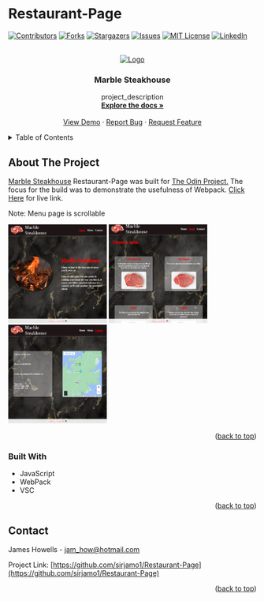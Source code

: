 # Restaurant-Page
<!-- Improved compatibility of back to top link: See: https://github.com/othneildrew/Best-README-Template/pull/73 -->
<a name="readme-top"></a>
<!--
*** Thanks for checking out the Best-README-Template. If you have a suggestion
*** that would make this better, please fork the repo and create a pull request
*** or simply open an issue with the tag "enhancement".
*** Don't forget to give the project a star!
*** Thanks again! Now go create something AMAZING! :D
-->



<!-- PROJECT SHIELDS -->
<!--
*** I'm using markdown "reference style" links for readability.
*** Reference links are enclosed in brackets [ ] instead of parentheses ( ).
*** See the bottom of this document for the declaration of the reference variables
*** for contributors-url, forks-url, etc. This is an optional, concise syntax you may use.
*** https://www.markdownguide.org/basic-syntax/#reference-style-links
-->
[![Contributors][contributors-shield]][contributors-url]
[![Forks][forks-shield]][forks-url]
[![Stargazers][stars-shield]][stars-url]
[![Issues][issues-shield]][issues-url]
[![MIT License][license-shield]][license-url]
[![LinkedIn][linkedin-shield]][linkedin-url]



<!-- PROJECT LOGO -->
<br />
<div align="center">
  <a href="https://github.com/sirjamo1/Restaurant-Page">
    <img src="src/assets/images/steak-transparent.png" alt="Logo" width="80" height="80">
  </a>

<h3 align="center">Marble Steakhouse</h3>

  <p align="center">
    project_description
    <br />
    <a href="https://github.com/sirjamo1/Restaurant-Page"><strong>Explore the docs »</strong></a>
    <br />
    <br />
    <a href="https://github.com/sirjamo1/Restaurant-Page">View Demo</a>
    ·
    <a href="https://github.com/sirjamo1/Restaurant-Page/issues">Report Bug</a>
    ·
    <a href="https://github.com/sirjamo1/Restaurant-Page/issues">Request Feature</a>
  </p>
</div>



<!-- TABLE OF CONTENTS -->
<details>
  <summary>Table of Contents</summary>
  <ol>
    <li>
      <a href="#about-the-project">About The Project</a>
      <ul>
        <li><a href="#built-with">Built With</a></li>
      </ul>
    </li>
    <li>
      <a href="#getting-started">Getting Started</a>
      <ul>
        <li><a href="#prerequisites">Prerequisites</a></li>
        <li><a href="#installation">Installation</a></li>
      </ul>
    </li>
    <li><a href="#usage">Usage</a></li>
    <li><a href="#roadmap">Roadmap</a></li>
    <li><a href="#contributing">Contributing</a></li>
    <li><a href="#license">License</a></li>
    <li><a href="#contact">Contact</a></li>
    <li><a href="#acknowledgments">Acknowledgments</a></li>
  </ol>
</details>



<!-- ABOUT THE PROJECT -->
## About The Project

<a href="https://www.theodinproject.com/lessons/node-path-javascript-restaurant-page">Marble Steakhouse</a> Restaurant-Page was built for <a href="https://www.theodinproject.com/lessons/node-path-javascript-restaurant-page">The Odin Project.</a> The focus for the build was to demonstrate the usefulness of Webpack.
<a href=" https://sirjamo1.github.io/Restaurant-Page/">Click Here</a> for live link. 

Note: Menu page is scrollable


<img src="src/screenShots/home-screenshot.png" alt="screenshot" width="200" height="200">
<img src="src/screenShots/menu-screenshot.png" alt="screenshot" width="200" height="200">
<img src="src/screenShots/contact-screenshot.png" alt="screenshot" width="200" height="200">

<p align="right">(<a href="#readme-top">back to top</a>)</p>



### Built With

* JavaScript
* WebPack
* VSC


<p align="right">(<a href="#readme-top">back to top</a>)</p>





<!-- CONTACT -->
## Contact

James Howells - jam_how@hotmail.com 

Project Link: [https://github.com/sirjamo1/Restaurant-Page](https://github.com/sirjamo1/Restaurant-Page)

<p align="right">(<a href="#readme-top">back to top</a>)</p>



<!-- MARKDOWN LINKS & IMAGES -->
<!-- https://www.markdownguide.org/basic-syntax/#reference-style-links -->
[contributors-shield]: https://img.shields.io/github/contributors/sirjamo1/Restaurant-Page.svg?style=for-the-badge
[contributors-url]: https://github.com/sirjamo1/Restaurant-Page/graphs/contributors
[forks-shield]: https://img.shields.io/github/forks/sirjamo1/Restaurant-Page.svg?style=for-the-badge
[forks-url]: https://github.com/sirjamo1/Restaurant-Page/network/members
[stars-shield]: https://img.shields.io/github/stars/sirjamo1/Restaurant-Page.svg?style=for-the-badge
[stars-url]: https://github.com/sirjamo1/Restaurant-Page/stargazers
[issues-shield]: https://img.shields.io/github/issues/sirjamo1/Restaurant-Page.svg?style=for-the-badge
[issues-url]: https://github.com/sirjamo1/Restaurant-Page/issues
[license-shield]: https://img.shields.io/github/license/sirjamo1/Restaurant-Page.svg?style=for-the-badge
[license-url]: https://github.com/sirjamo1/Restaurant-Page/blob/master/LICENSE.txt
[linkedin-shield]: https://img.shields.io/badge/-LinkedIn-black.svg?style=for-the-badge&logo=linkedin&colorB=555
[linkedin-url]: https://linkedin.com/in/linkedin_username
[product-screenshot]: images/screenshot.png
[Next.js]: https://img.shields.io/badge/next.js-000000?style=for-the-badge&logo=nextdotjs&logoColor=white
[Next-url]: https://nextjs.org/
[React.js]: https://img.shields.io/badge/React-20232A?style=for-the-badge&logo=react&logoColor=61DAFB
[React-url]: https://reactjs.org/
[Vue.js]: https://img.shields.io/badge/Vue.js-35495E?style=for-the-badge&logo=vuedotjs&logoColor=4FC08D
[Vue-url]: https://vuejs.org/
[Angular.io]: https://img.shields.io/badge/Angular-DD0031?style=for-the-badge&logo=angular&logoColor=white
[Angular-url]: https://angular.io/
[Svelte.dev]: https://img.shields.io/badge/Svelte-4A4A55?style=for-the-badge&logo=svelte&logoColor=FF3E00
[Svelte-url]: https://svelte.dev/
[Laravel.com]: https://img.shields.io/badge/Laravel-FF2D20?style=for-the-badge&logo=laravel&logoColor=white
[Laravel-url]: https://laravel.com
[Bootstrap.com]: https://img.shields.io/badge/Bootstrap-563D7C?style=for-the-badge&logo=bootstrap&logoColor=white
[Bootstrap-url]: https://getbootstrap.com
[JQuery.com]: https://img.shields.io/badge/jQuery-0769AD?style=for-the-badge&logo=jquery&logoColor=white
[JQuery-url]: https://jquery.com 
